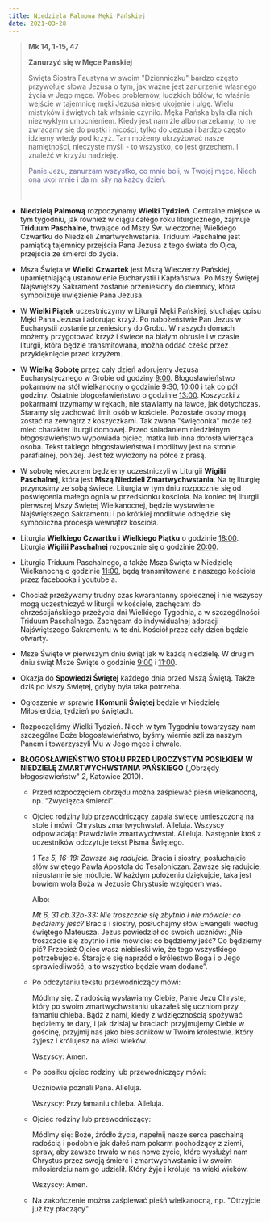 ```yaml
---
title: Niedziela Palmowa Męki Pańskiej
date: 2021-03-28
---
```


> **Mk 14, 1-15, 47**
>
> **Zanurzyć się w Męce Pańskiej**
>
> Święta Siostra Faustyna w swoim "Dzienniczku" bardzo często przywołuje słowa Jezusa o tym, jak ważne jest zanurzenie własnego życia w Jego męce. Wobec problemów, ludzkich bólów, to właśnie wejście w tajemnicę męki Jezusa niesie ukojenie i ulgę. Wielu mistyków i świętych tak właśnie czyniło. Męka Pańska była dla nich niezwykłym umocnieniem. Kiedy jest nam źle albo narzekamy, to nie zwracamy się do pustki i nicości, tylko do Jezusa i bardzo często idziemy wtedy pod krzyż. Tam możemy ukrzyżować nasze namiętności, nieczyste myśli - to wszystko, co jest grzechem. I znaleźć w krzyżu nadzieję.
>
> <span style="color: #666699;">Panie Jezu, zanurzam wszystko, co mnie boli, w Twojej męce. Niech ona ukoi mnie i da mi siły na każdy dzień. </span>
>
> &nbsp;

- **Niedzielą Palmową** rozpoczynamy **Wielki Tydzień**. Centralne miejsce w tym tygodniu, jak również w ciągu całego roku liturgicznego, zajmuje **Triduum Paschalne**, trwające od Mszy Św. wieczornej Wielkiego Czwartku do Niedzieli Zmartwychwstania. Triduum Paschalne jest pamiątką tajemnicy przejścia Pana Jezusa z tego świata do Ojca, przejścia ze śmierci do życia.
- Msza Święta w **Wielki Czwartek** jest Mszą Wieczerzy Pańskiej, upamiętniającą ustanowienie Eucharystii i Kapłaństwa. Po Mszy Świętej Najświętszy Sakrament zostanie przeniesiony do ciemnicy, która symbolizuje uwięzienie Pana Jezusa.
- W **Wielki Piątek** uczestniczymy w Liturgii Męki Pańskiej, słuchając opisu Męki Pana Jezusa i adorując krzyż. Po nabożeństwie Pan Jezus w Eucharystii zostanie przeniesiony do Grobu. W naszych domach możemy przygotować krzyż i świece na białym obrusie i w czasie liturgii, która będzie transmitowana, można oddać cześć przez przyklęknięcie przed krzyżem.
- W **Wielką Sobotę** przez cały dzień adorujemy Jezusa Eucharystycznego w Grobie od godziny <u>9:00</u>. Błogosławieństwo pokarmów na stół wielkanocny o godzinie <u>9:30</u>, <u>10:00</u> i tak co pół godziny. Ostatnie błogosławieństwo o godzinie <u>13:00</u>. Koszyczki z pokarmami trzymamy w rękach, nie stawiamy na ławce, jak dotychczas. Staramy się zachować limit osób w kościele. Pozostałe osoby mogą zostać na zewnątrz z koszyczkami. Tak zwana "święconka" może też mieć charakter liturgii domowej. Przed śniadaniem niedzielnym błogosławieństwo wypowiada ojciec, matka lub inna dorosła wierząca osoba. Tekst takiego błogosławieństwa i modlitwy jest na stronie parafialnej, poniżej. Jest też wyłożony na półce z prasą.
- W sobotę wieczorem będziemy uczestniczyli w Liturgii **Wigilii Paschalnej**, która jest **Mszą Niedzieli Zmartwychwstania**. Na tę liturgię przynosimy ze sobą świece. Liturgia w tym dniu rozpocznie się od poświęcenia małego ognia w przedsionku kościoła. Na koniec tej liturgii pierwszej Mszy Świętej Wielkanocnej, będzie wystawienie Najświętszego Sakramentu i po krótkiej modlitwie odbędzie się symboliczna procesja wewnątrz kościoła.
- Liturgia **Wielkiego Czwartku** i **Wielkiego Piątku** o godzinie <u>18:00</u>. Liturgia **Wigilii Paschalnej** rozpocznie się o godzinie <u>20:00</u>.
- Liturgia Triduum Paschalnego, a także Msza Święta w Niedzielę Wielkanocną o godzinie <u>11:00</u>, będą transmitowane z naszego kościoła przez facebooka i youtube'a.
- Chociaż przeżywamy trudny czas kwarantanny społecznej i nie wszyscy mogą uczestniczyć w liturgii w kościele, zachęcam do chrześcijańskiego przeżycia dni Wielkiego Tygodnia, a w szczególności Triduum Paschalnego. Zachęcam do indywidualnej adoracji Najświętszego Sakramentu w te dni. Kościół przez cały dzień będzie otwarty.
- Msze Święte w pierwszym dniu świąt jak w każdą niedzielę. W drugim dniu świąt Msze Święte o godzinie <u>9:00</u> i <u>11:00</u>.
- Okazja do **Spowiedzi Świętej** każdego dnia przed Mszą Świętą. Także dziś po Mszy Świętej, gdyby była taka potrzeba.
- Ogłoszenie w sprawie **I Komunii Świętej** będzie w Niedzielę Miłosierdzia, tydzień po świętach.
- Rozpoczęliśmy Wielki Tydzień. Niech w tym Tygodniu towarzyszy nam szczególne Boże błogosławieństwo, byśmy wiernie szli za naszym Panem i towarzyszyli Mu w Jego męce i chwale.

- **BŁOGOSŁAWIEŃSTWO STOŁU PRZED UROCZYSTYM POSIŁKIEM W NIEDZIELĘ ZMARTWYCHWSTANIA PAŃSKIEGO** („Obrzędy błogosławieństw" 2, Katowice 2010).

  - Przed rozpoczęciem obrzędu można zaśpiewać pieśń wielkanocną, np. "Zwycięzca śmierci".
  - Ojciec rodziny lub przewodniczący zapala świecę umieszczoną na stole i mówi: Chrystus zmartwychwstał. Alleluja. Wszyscy odpowiadają: Prawdziwie zmartwychwstał. Alleluja. Następnie ktoś z uczestników odczytuje tekst Pisma Świętego.

    _1 Tes 5, 16-18: Zawsze się radujcie._
    Bracia i siostry, posłuchajcie słów świętego Pawła Apostoła do Tesaloniczan.
    Zawsze się radujcie, nieustannie się módlcie. W każdym położeniu dziękujcie, taka jest bowiem wola Boża w Jezusie Chrystusie względem was.

    Albo:

    _Mt 6, 31 ab.32b-33: Nie troszczcie się zbytnio i nie mówcie: co będziemy jeść?_
    Bracia i siostry, posłuchajmy słów Ewangelii według świętego Mateusza.
    Jezus powiedział do swoich uczniów: „Nie troszczcie się zbytnio i nie mówicie: co będziemy jeść? Co będziemy pić? Przecież Ojciec wasz niebieski wie, że tego wszystkiego potrzebujecie. Starajcie się naprzód o królestwo Boga i o Jego sprawiedliwość, a to wszystko będzie wam dodane”.

  - Po odczytaniu tekstu przewodniczący mówi:

    Módlmy się.
    Z radością wysławiamy Ciebie, Panie Jezu Chryste, który po swoim zmartwychwstaniu ukazałeś się uczniom przy łamaniu chleba. Bądź z nami, kiedy z wdzięcznością spożywać będziemy te dary, i jak dzisiaj w braciach przyjmujemy Ciebie w gościnę, przyjmij nas jako biesiadników w Twoim królestwie. Który żyjesz i królujesz na wieki wieków.

    Wszyscy: Amen.

  - Po posiłku ojciec rodziny lub przewodniczący mówi:

    Uczniowie poznali Pana. Alleluja.

    Wszyscy: Przy łamaniu chleba. Alleluja.

  - Ojciec rodziny lub przewodniczący:

    Módlmy się:
    Boże, źródło życia, napełnij nasze serca paschalną radością i podobnie jak dałeś nam pokarm pochodzący z ziemi, spraw, aby zawsze trwało w nas nowe życie, które wysłużył nam Chrystus przez swoją śmierć i zmartwychwstanie i w swoim miłosierdziu nam go udzielił. Który żyje i króluje na wieki wieków.

    Wszyscy: Amen.

  - Na zakończenie można zaśpiewać pieśń wielkanocną, np. "Otrzyjcie już łzy płaczący".
